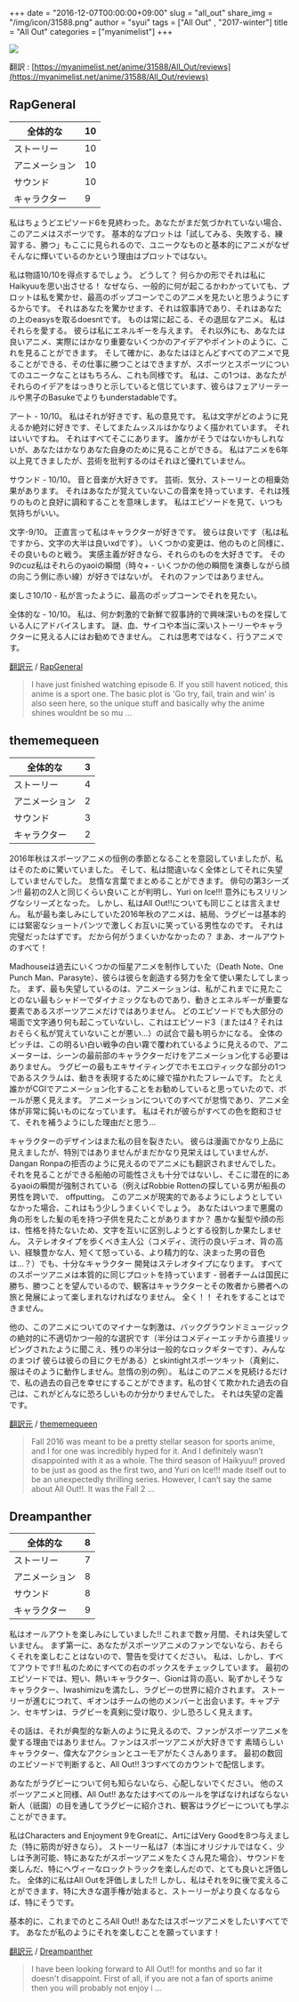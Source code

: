 +++
date = "2016-12-07T00:00:00+09:00"
slug = "all_out"
share_img = "/img/icon/31588.png"
author = "syui"
tags = ["All Out" , "2017-winter"]
title = "All Out"
categories = ["myanimelist"]
+++

![](https://myanimelist.cdn-dena.com/images/anime/4/78649.jpg)


<!--more-->

翻訳 : [https://myanimelist.net/anime/31588/All_Out/reviews](https://myanimelist.net/anime/31588/All_Out/reviews)


## RapGeneral



全体的な|  10
--- | ---
ストーリー|  10
アニメーション|  10
サウンド|  10
キャラクター|  9

私はちょうどエピソード6を見終わった。あなたがまだ気づかれていない場合、このアニメはスポーツです。 基本的なプロットは「試してみる、失敗する、練習する、勝つ」もここに見られるので、ユニークなものと基本的にアニメがなぜそんなに輝いているのかという理由はプロットではない。

私は物語10/10を得点するでしょう。 どうして？ 何らかの形でそれは私にHaikyuuを思い出させる！ なぜなら、一般的に何が起こるかわかっていても、プロットは私を驚かせ、最高のポップコーンでこのアニメを見たいと思うようにするからです。 それはあなたを驚かせます、それは叙事詩であり、それはあなたの上のeasysを取るdoesntです。 ものは常に起こる、その退屈なアニメ。 私はそれらを愛する。 彼らは私にエネルギーを与えます。 それ以外にも、あなたは良いアニメ、実際にはかなり重要ないくつかのアイデアやポイントのように、これを見ることができます。 そして確かに、あなたはほとんどすべてのアニメで見ることができる、その仕事に勝つことはできますが、スポーツとスポーツについてのユニークなことはもちろん、これも同様です。 私は、この1つは、あなたがそれらのイデアをはっきりと示していると信じています、彼らはフェアリーテールや黒子のBasukeでよりもunderstadableです。

アート -  10/10。 私はそれが好きです、私の意見です。 私は文字がどのように見えるか絶対に好きです、そしてまたムッスルはかなりよく描かれています。 それはいいですね。 それはすべてそこにあります。 誰かがそうではないかもしれないが、あなたはかなりあなた自身のために見ることができる。 私はアニメを6年以上見てきましたが、芸術を批判するのはそれほど優れていません。

サウンド -  10/10。 音と音楽が大好きです。 芸術、気分、ストーリーとの相乗効果があります。 それはあなたが覚えていないこの音楽を持っています、それは残りのものと良好に調和することを意味します。 私はエピソードを見て、いつも気持ちがいい。

文字-9/10。 正直言って私はキャラクターが好きです。 彼らは良いです（私は私ですから、文字の大半は良いxdです）。 いくつかの変更は、他のものと同様に、その良いものと戦う。 実感主義が好きなら、それらのものを大好きです。 その9のcuz私はそれらのyaoiの瞬間（時々+  - いくつかの他の瞬間を演奏しながら顔の向こう側に赤い線）が好きではないが。 それのファンではありません。

楽しさ10/10  - 私が言ったように、最高のポップコーンでそれを見たい。

全体的な -  10/10。 私は、何か刺激的で新鮮で叙事詩的で興味深いものを探している人にアドバイスします。
謎、血、サイコや本当に深いストーリーやキャラクターに見える人にはお勧めできません。 これは思考ではなく、行うアニメです。

[翻訳元](https://myanimelist.net/reviews.php?id=233528) / [RapGeneral](https://myanimelist.net/profile/RapGeneral/reviews)


> I have just finished watching episode 6. If you still havent noticed, this anime is a sport one. The basic plot is 'Go try, fail, train and win' is also seen here, so the unique stuff and basically why the anime shines wouldnt be so mu ...

## thememequeen



全体的な|  3
--- | ---
ストーリー|  4
アニメーション|  2
サウンド|  3
キャラクター|  2

2016年秋はスポーツアニメの恒例の季節となることを意図していましたが、私はそのために驚いていました。 そして、私は間違いなく全体としてそれに失望していませんでした。 怠惰な言葉でまとめることができます。 俳句の第3シーズン!! 最初の2人と同じくらい良いことが判明し、Yuri on Ice!!! 意外にもスリリングなシリーズとなった。 しかし、私はAll Out!!についても同じことは言えません。 私が最も楽しみにしていた2016年秋のアニメは、結局、ラグビーは基本的には緊密なショートパンツで激しくお互いに笑っている男性なのです。 それは完璧だったはずです。 だから何がうまくいかなかったの？ まあ、オールアウトのすべて！

Madhouseは過去にいくつかの恒星アニメを制作していた（Death Note、One Punch Man、Parasyte）、彼らは彼らを創造する努力を全て使い果たしてしまった。
まず、最も失望しているのは、アニメーションは、私がこれまでに見たことのない最もシャドーでダイナミックなものであり、動きとエネルギーが重要な要素であるスポーツアニメだけではありません。 どのエピソードでも大部分の場面で文字通り何も起こっていないし、これはエピソード3（または4？それはおそらく私が覚えていないことが悪い...）の試合で最も明らかになる。 全体のピッチは、この明るい白い戦争の白い霧で覆われているように見えるので、アニメーターは、シーンの最前部のキャラクターだけをアニメーション化する必要はありません。 ラグビーの最もエキサイティングでホモエロティックな部分の1つであるスクラムは、動きを表現するために線で描かれたフレームです。 たとえ誰かがCGIでアニメーション化することをお勧めしていると思っていたので、ボールが悪く見えます。 アニメーションについてのすべてが怠惰であり、アニメ全体が非常に鈍いものになっています。 私はそれが彼らがすべての色を飽和させて、それを補うようにした理由だと思う...

キャラクターのデザインはまた私の目を裂きたい。 彼らは漫画でかなり上品に見えましたが、特別ではありませんがまだかなり見栄えはしていませんが、Dangan Ronpaの拒否のように見えるのでアニメにも翻訳されませんでした。 それを見ることができる船舶の可能性さえも十分ではないし、そこに潜在的にあるyaoiの瞬間が強制されている（例えばRobbie Rottenの探している男が船長の男性を跨いで、  offputting。 このアニメが現実的であるようにしようとしていなかった場合、これはもう少しうまくいくでしょう。 あなたはいつまで悪魔の角の形をした髪の毛を持つ子供を見たことがありますか？ 愚かな髪型や顔の形は、性格を持たないため、文字を互いに区別しようとする役割しか果たしません。 ステレオタイプを歩くべき主人公（コメディ、流行の良いデュオ、背の高い、経験豊かな人、短くて怒っている、より精力的な、決まった男の音色は...？）でも、十分なキャラクター 開発はステレオタイプになります。 すべてのスポーツアニメは本質的に同じプロットを持っています - 弱者チームは国民に勝ち、勝つことを望んでいるので、観客はキャラクターとその敗者から勝者への旅と発展によって楽しまれなければなりません。 全く！！ それをすることはできません。

他の、このアニメについてのマイナーな刺激は、バックグラウンドミュージックの絶対的に不適切かつ一般的な選択です（半分はコメディーエッチから直接リッピングされたように聞こえ、残りの半分は一般的なロックギターです）、みんなのまつげ 彼らは彼らの目にクモがある）とskintightスポーツキット（真剣に、服はそのように動作しません。怠惰の別の例）。 私はこのアニメを見続けるだけで、私の過去の自己を幸せにすることができます。私の甘くて欺かれた過去の自己は、これがどんなに恐ろしいものか分かりませんでした。 それは失望の定義です。

[翻訳元](https://myanimelist.net/reviews.php?id=233641) / [thememequeen](https://myanimelist.net/profile/thememequeen/reviews)


> Fall 2016 was meant to be a pretty stellar season for sports anime, and I for one was incredibly hyped for it. And I definitely wasn’t disappointed with it as a whole. The third season of Haikyuu!! proved to be just as good as the first two, and Yuri on Ice!!! made itself out to be an unexpectedly thrilling series. However, I can’t say the same about All Out!!. It was the Fall 2 ...

## Dreampanther



全体的な|  8
--- | ---
ストーリー|  7
アニメーション|  8
サウンド|  8
キャラクター|  9

私はオールアウトを楽しみにしていました!! これまで数ヶ月間、それは失望していません。 まず第一に、あなたがスポーツアニメのファンでないなら、おそらくそれを楽しむことはないので、警告を受けてください。 私は、しかし、すべてアウトです!! 私のためにすべての右のボックスをチェックしています。 最初のエピソードでは、短い、熱いキャラクター、Gionは背の高い、恥ずかしそうなキャラクター、Iwashimizuを満たし、ラグビーの世界に紹介されます。 ストーリーが進むにつれて、ギオンはチームの他のメンバーと出会います。キャプテン、セキザンは、ラグビーを真剣に受け取り、少し恐ろしく見えます。

その話は、それが典型的な新人のように見えるので、ファンがスポーツアニメを愛する理由ではありません。ファンはスポーツアニメが大好きです 素晴らしいキャラクター、偉大なアクションとユーモアがたくさんあります。 最初の数回のエピソードで判断すると、All Out!!  3つすべてのカウントで配信します。

あなたがラグビーについて何も知らないなら、心配しないでください。 他のスポーツアニメと同様、All Out!! あなたはすべてのルールを学ばなければならない新人（祇園）の目を通してラグビーに紹介され、観客はラグビーについても学ぶことができます。

私はCharacters and Enjoyment 9をGreatに、ArtにはVery Goodを8つ与えました（特に筋肉が好きなら）。 ストーリー私は7（本当にオリジナルではなく、少しは予測可能、特にあなたがスポーツアニメをたくさん見た場合）、サウンドを楽しんだ、特にヘヴィーなロックトラックを楽しんだので、とても良いと評価した。 全体的に私はAll Outを評価しました!! しかし、私はそれを9に後で変えることができます、特に大きな選手権が始まると、ストーリーがより良くなるならば、特にそうです。

基本的に、これまでのところAll Out!! あなたはスポーツアニメをしたいすべてです。 あなたが私のようにそれを楽しむことを願っています！

[翻訳元](https://myanimelist.net/reviews.php?id=233557) / [Dreampanther](https://myanimelist.net/profile/Dreampanther/reviews)


> I have been looking forward to All Out!! for months and so far it doesn't disappoint. First of all, if you are not a fan of sports anime then you will probably not enjoy i ...
